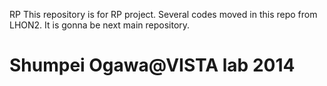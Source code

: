 RP
This repository is for RP project. Several codes moved in this repo from LHON2. It is gonna be next main repository.

Shumpei Ogawa@VISTA lab 2014
==

